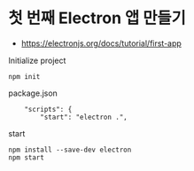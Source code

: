 # 첫 번째 Electron 앱 만들기 #

* https://electronjs.org/docs/tutorial/first-app

Initialize project

```
npm init
```

package.json

```
	"scripts": {
		"start": "electron .",
```

start

```
npm install --save-dev electron
npm start
```
